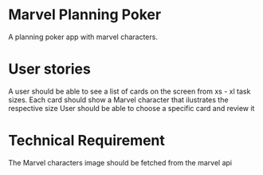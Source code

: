# Marvel Planning Poker

A planning poker app with marvel characters.

# User stories

A user should be able to see a list of cards on the screen from xs - xl task sizes.
Each card should show a Marvel character that ilustrates the respective size
User should be able to choose a specific card and review it

# Technical Requirement

The Marvel characters image should be fetched from the marvel api
